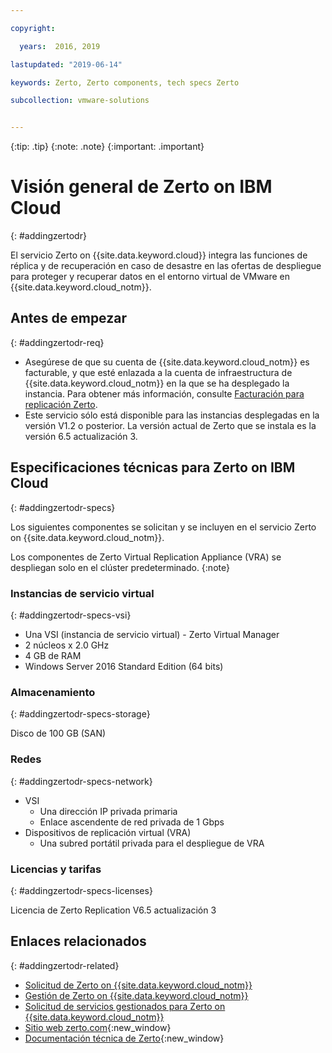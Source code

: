 ```yaml
---

copyright:

  years:  2016, 2019

lastupdated: "2019-06-14"

keywords: Zerto, Zerto components, tech specs Zerto

subcollection: vmware-solutions


---
```


{:tip: .tip}
{:note: .note}
{:important: .important}

# Visión general de Zerto on IBM Cloud
{: #addingzertodr}

El servicio Zerto on {{site.data.keyword.cloud}} integra las funciones de réplica y de recuperación en caso de desastre en las ofertas de despliegue para proteger y recuperar datos en el entorno virtual de VMware en {{site.data.keyword.cloud_notm}}.

## Antes de empezar
{: #addingzertodr-req}

* Asegúrese de que su cuenta de {{site.data.keyword.cloud_notm}} es facturable, y que esté enlazada a la
cuenta de infraestructura de {{site.data.keyword.cloud_notm}} en la que se ha desplegado la instancia. Para obtener más información,
consulte [Facturación para replicación Zerto](/docs/services/vmwaresolutions/services?topic=vmware-solutions-zerto_ordering#zerto_ordering-billing).
* Este servicio sólo está disponible para las instancias desplegadas en la versión V1.2 o posterior. La versión actual de Zerto que se instala es la versión 6.5 actualización 3.

## Especificaciones técnicas para Zerto on IBM Cloud
{: #addingzertodr-specs}

Los siguientes componentes se solicitan y se incluyen en el servicio Zerto on {{site.data.keyword.cloud_notm}}.

Los componentes de Zerto Virtual Replication Appliance (VRA) se despliegan solo en el clúster predeterminado.
{:note}

### Instancias de servicio virtual
{: #addingzertodr-specs-vsi}

* Una VSI (instancia de servicio virtual) - Zerto Virtual Manager
* 2 núcleos x 2.0 GHz
* 4 GB de RAM
* Windows Server 2016 Standard Edition (64 bits)

### Almacenamiento
{: #addingzertodr-specs-storage}

Disco de 100 GB (SAN)

### Redes
{: #addingzertodr-specs-network}

* VSI
  * Una dirección IP privada primaria
  * Enlace ascendente de red privada de 1 Gbps
* Dispositivos de replicación virtual (VRA)
  * Una subred portátil privada para el despliegue de VRA

### Licencias y tarifas
{: #addingzertodr-specs-licenses}

Licencia de Zerto Replication V6.5 actualización 3

## Enlaces relacionados
{: #addingzertodr-related}

* [Solicitud de Zerto on {{site.data.keyword.cloud_notm}}](/docs/services/vmwaresolutions/services?topic=vmware-solutions-zerto_ordering)
* [Gestión de Zerto on {{site.data.keyword.cloud_notm}}](/docs/services/vmwaresolutions/services?topic=vmware-solutions-managingzertodr)
* [Solicitud de servicios gestionados para Zerto on {{site.data.keyword.cloud_notm}}](/docs/services/vmwaresolutions/services?topic=vmware-solutions-managing_zerto_services)
* [Sitio web zerto.com](https://www.zerto.com){:new_window}
* [Documentación técnica de Zerto](https://www.zerto.com/myzerto/technical-documentation/){:new_window}
